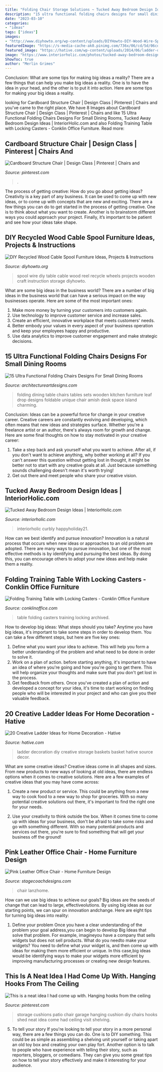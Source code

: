 ```yaml
---
title: "Folding Chair Storage Solutions ~ Tucked Away Bedroom Design Ideas"
description: "15 ultra functional folding chairs designs for small dining rooms"
date: "2023-03-10"
categories:
- "ideas"
tags: ["ideas"]
images:
- "http://www.diyhowto.org/wp-content/uploads/DIYHowto-DIY-Wood-Wire-Spool-Recycle-Ideas-08.jpg"
featuredImage: "https://s-media-cache-ak0.pinimg.com/736x/06/cd/5d/06cd5da575634a0622e07f39faccedec.jpg"
featured_image: "https://hative.com/wp-content/uploads/2014/06/ladder-decor-ideas/6-ladder-decor-ideas.jpg"
image: "https://www.interiorholic.com/photos/tucked-away-bedroom-design-ideas-4.jpg"
ShowToc: true
author: "Merlin Grimes"
---
```



Conclusion: What are some tips for making big ideas a reality?
There are a few things that can help you make big ideas a reality. One is to have the idea in your head, and the other is to put it into action. Here are some tips for making your big ideas a reality.

	

		
looking for Cardboard Structure Chair | Design Class | Pinterest | Chairs and you've came to the right place. We have 8 Images about Cardboard Structure Chair | Design Class | Pinterest | Chairs and like 15 Ultra Functional Folding Chairs Designs For Small Dining Rooms, Tucked Away Bedroom Design Ideas | InteriorHolic.com and also Folding Training Table with Locking Casters - Conklin Office Furniture. Read more:
		
    
## Cardboard Structure Chair | Design Class | Pinterest | Chairs And

<img loading=lazy src="https://s-media-cache-ak0.pinimg.com/736x/06/cd/5d/06cd5da575634a0622e07f39faccedec.jpg" onerror="this.onerror=null;this.src='https://tse1.mm.bing.net/th?id=OIP.jQZQA5-Lz2poc8Grj0FNjwHaE8&amp;pid=15.1';" alt="Cardboard Structure Chair | Design Class | Pinterest | Chairs and">

_Source: pinterest.com_

>. 

	

The process of getting creative: How do you go about getting ideas?
Creativity is a key part of any business. It can be used to come up with new ideas, or to come up with concepts that are new and exciting. There are a few things you can do to get started in the process of getting creative. One is to think about what you want to create. Another is to brainstorm different ways you could approach your project. Finally, it’s important to be patient and see how your ideas take shape.

    
## DIY Recycled Wood Cable Spool Furniture Ideas, Projects &amp; Instructions

<img loading=lazy src="http://www.diyhowto.org/wp-content/uploads/DIYHowto-DIY-Wood-Wire-Spool-Recycle-Ideas-08.jpg" onerror="this.onerror=null;this.src='https://tse1.mm.bing.net/th?id=OIP.v2wCO5lwSbeIjXQtbFn4XwHaQy&amp;pid=15.1';" alt="DIY Recycled Wood Cable Spool Furniture Ideas, Projects &amp; Instructions">

_Source: diyhowto.org_

>spool wire diy table cable wood reel recycle wheels projects wooden craft instruction storage diyhowto. 

	

What are some big ideas in the business world?
There are a number of big ideas in the business world that can have a serious impact on the way businesses operate. Here are some of the most important ones: 
1. Make more money by turning your customers into customers again.
2. Use technology to improve customer service and increase sales.
3. Create an efficient, innovative workplace that meets customers' needs.
4. Better embody your values in every aspect of your business operation and keep your employees happy and productive.
5. Use data analytics to improve customer engagement and make strategic decisions.

    
## 15 Ultra Functional Folding Chairs Designs For Small Dining Rooms

<img loading=lazy src="https://www.architectureartdesigns.com/wp-content/uploads/2016/08/2-44.jpg" onerror="this.onerror=null;this.src='https://tse4.mm.bing.net/th?id=OIP.LL-opBLEkN2RSk7hMb7wngHaHa&amp;pid=15.1';" alt="15 Ultra Functional Folding Chairs Designs For Small Dining Rooms">

_Source: architectureartdesigns.com_

>folding dining table chairs tables sets wooden kitchen furniture leaf drop designs foldable unique chair amish desk space island charming. 

	

Conclusion: Ideas can be a powerful force for change in your creative career.
Creative careers are constantly evolving and developing, which often means that new ideas and strategies surface. Whether you're a freelance artist or an author, there's always room for growth and change. Here are some final thoughts on how to stay motivated in your creative career:
1) Take a step back and ask yourself what you want to achieve. After all, if you don't want to achieve anything, why bother working at all? If you can't answer this question without getting lost in thought, it might be better not to start with any creative goals at all. Just because something sounds challenging doesn't mean it's worth trying!
2) Get out there and meet people who share your creative vision.

    
## Tucked Away Bedroom Design Ideas | InteriorHolic.com

<img loading=lazy src="https://www.interiorholic.com/photos/tucked-away-bedroom-design-ideas-4.jpg" onerror="this.onerror=null;this.src='https://tse3.mm.bing.net/th?id=OIP.Ly_ssNjik9LrD8EVqbS6mgHaLg&amp;pid=15.1';" alt="Tucked Away Bedroom Design Ideas | InteriorHolic.com">

_Source: interiorholic.com_

>interiorholic curbly happyholiday21. 

	

How can we best identify and pursue innovation?
Innovation is a natural process that occurs when new ideas or approaches to an old problem are adopted. There are many ways to pursue innovation, but one of the most effective methods is by identifying and pursuing the best ideas. By doing this, you can encourage others to adopt your new ideas and help make them a reality.

    
## Folding Training Table With Locking Casters - Conklin Office Furniture

<img loading=lazy src="https://www.conklinoffice.com/isotope/i/img_4390-6551.jpg" onerror="this.onerror=null;this.src='https://tse1.mm.bing.net/th?id=OIP.D9O2V3nj_hCncD1iujBadQHaFj&amp;pid=15.1';" alt="Folding Training Table with Locking Casters - Conklin Office Furniture">

_Source: conklinoffice.com_

>table folding casters training locking archived. 

	

How to develop big ideas: What steps should you take?
Anytime you have big ideas, it's important to take some steps in order to develop them. You can take a few different steps, but here are five key ones: 
1. Define what you want your idea to achieve. This will help you form a better understanding of the problem and what need to be done in order to solve it. 
2. Work on a plan of action. before starting anything, it's important to have an idea of where you're going and how you're going to get there. This will help organize your thoughts and make sure that you don't get lost in the process. 
3. Get feedback from others. Once you've created a plan of action and developed a concept for your idea, it's time to start working on finding people who will be interested in your project and who can give you their valuable feedback.

    
## 20 Creative Ladder Ideas For Home Decoration - Hative

<img loading=lazy src="https://hative.com/wp-content/uploads/2014/06/ladder-decor-ideas/6-ladder-decor-ideas.jpg" onerror="this.onerror=null;this.src='https://tse3.mm.bing.net/th?id=OIP.2IL4gQVp3kRHjPaoROTzMwHaLH&amp;pid=15.1';" alt="20 Creative Ladder Ideas for Home Decoration - Hative">

_Source: hative.com_

>ladder decoration diy creative storage baskets basket hative source decor. 

	

What are some creative ideas?
Creative ideas come in all shapes and sizes. From new products to new ways of looking at old ideas, there are endless options when it comes to creative solutions. Here are a few examples of creative ideas that you may have come across: 
1. Create a new product or service. This could be anything from a new way to cook food to a new way to shop for groceries. With so many potential creative solutions out there, it's important to find the right one for your needs. 

2. Use your creativity to think outside the box. When it comes time to come up with ideas for your business, don't be afraid to take some risks and go with something different. With so many potential products and services out there, you're sure to find something that will get your business off the ground! 


    
## Pink Leather Office Chair - Home Furniture Design

<img loading=lazy src="https://www.stagecoachdesigns.com/wp-content/uploads/2015/08/Pink-Leather-Office-Chair.jpg" onerror="this.onerror=null;this.src='https://tse4.mm.bing.net/th?id=OIP.-1kLAzP_NQ_ZvuQ4rfTYPAHaKH&amp;pid=15.1';" alt="Pink Leather Office Chair - Home Furniture Design">

_Source: stagecoachdesigns.com_

>chair lanzhome. 

	

How can we use big ideas to achieve our goals?
Big ideas are the seeds of change that can lead to large, effectiveolutions. By using big ideas as our starting points, we can spur on innovation andchange. Here are eight tips for turning big ideas into reality:
1. Define your problem
Once you have a clear understanding of the problem your goal address,you can begin to develop Big Ideas that solve that problem. For example, imagineyou have a company that sells widgets but does not sell products. What do you needto make your widgets? You need to define what your widget is, and then come up with ideas for making them more efficient or unique. In this case,big ideas would be identifying ways to make your widgets more efficient by improving manufacturing processes or creating new design features.


    
## This Is A Neat Idea I Had Come Up With. Hanging Hooks From The Ceiling

<img loading=lazy src="https://i.pinimg.com/736x/2a/e7/45/2ae745aadf6d25001e2b5bfa79ec5550--patio-chair-cushions-patio-chairs.jpg" onerror="this.onerror=null;this.src='https://tse4.mm.bing.net/th?id=OIP.ucbq_zGK-bypiQKdl_EA5wAAAA&amp;pid=15.1';" alt="This is a neat idea I had come up with. Hanging hooks from the ceiling">

_Source: pinterest.com_

>storage cushions patio chair garage hanging cushion diy chairs hooks shed neat idea come had ceiling visit shelving. 

	

5. To tell your story
If you're looking to tell your story in a more personal way, there are a few things you can do. One is to DIY something. This could be as simple as assembling a shelving unit yourself or taking apart an old toy box and creating your own play fort. Another option is to talk to people who have experience with telling their story, such as reporters, bloggers, or comedians. They can give you some great tips on how to tell your story effectively and make it interesting for your audience.

